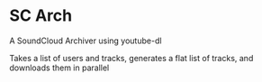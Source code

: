 # SC Arch

A SoundCloud Archiver using youtube-dl

Takes a list of users and tracks, generates a flat list of tracks, and
downloads them in parallel
